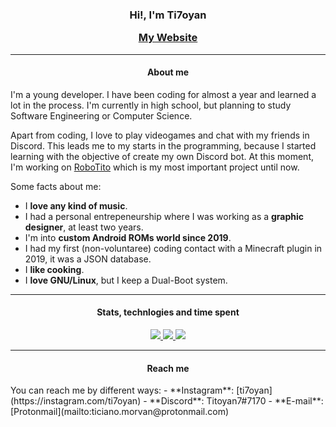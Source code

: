 <h3 align="center">Hi!, I'm <b>Ti7oyan</b></p>
<p align="center">
  <a href="https://ti7oyan.github.io/" target="__blank">My Website</a>
</p>

---
<h4 align="center">About me</h4>
I'm a young developer. I have been coding for almost a year and learned a lot in the process. I'm currently in high school, but planning to study Software Engineering or Computer Science.  

Apart from coding, I love to play videogames and chat with my friends in Discord. This leads me to my starts in the programming, because I started learning with the objective of create my own Discord bot. At this moment, I'm working on [RoboTito](https://github.com/Ti7oyan/RoboTito) which is my most important project until now.  

Some facts about me:
- I **love any kind of music**.
- I had a personal entrepeneurship where I was working as a **graphic designer**, at least two years.
- I'm into **custom Android ROMs world since 2019**.
- I had my first (non-voluntaree) coding contact with a Minecraft plugin in 2019, it was a JSON database.
- I **like cooking**.
- I **love GNU/Linux**, but I keep a Dual-Boot system.

---
<h4 align="center">Stats, technlogies and time spent</h4>
<p align="center">
  <a href="https://github.com/anuraghazra/github-readme-stats">
    <img src="https://github-readme-stats.vercel.app/api?username=Ti7oyan&theme=dark&show_icons=true">
  </a>
  <a href="https://github.com/anuraghazra/github-readme-stats">
    <img src="https://github-readme-stats.vercel.app/api/top-langs/?username=Ti7oyan&theme=dark">
  </a>
  <a href="https://github.com/anuraghazra/github-readme-stats">
    <img src="https://github-readme-stats.vercel.app/api/wakatime?username=Ti7oyan&theme=dark&layout=compact&langs_count=10">
  </a>
</p>

---
<h4 align="center">Reach me</h4>
You can reach me by different ways:
- **Instagram**: [ti7oyan](https://instagram.com/ti7oyan)
- **Discord**: Titoyan7#7170
- **E-mail**: [Protonmail](mailto:ticiano.morvan@protonmail.com)
